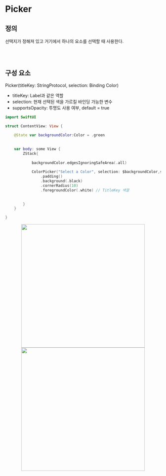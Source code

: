 # Picker

## 정의

선택지가 정해져 있고 거기에서 하나의 요소를 선택할 때 사용한다.

<br>
<br>

## 구성 요소

Picker(titleKey: StringProtocol, selection: Binding Color)

- titleKey: Label과 같은 역할 
- selection: 현재 선택된 색을 가르킬 바인딩 가능한 변수
- supportsOpacity: 투명도 사용 여부, default = true


```swift
import SwiftUI

struct ContentView: View {
    
    @State var backgroundColor:Color = .green
    
    
    var body: some View {
        ZStack{
            
            backgroundColor.edgesIgnoringSafeArea(.all)
            
            ColorPicker("Select a Color", selection: $backgroundColor,supportsOpacity: true)
                .padding()
                .background(.black)
                .cornerRadius(10)
                .foregroundColor(.white) // TitleKey 색깔
            
            
        }
    }

}
```


<p align = "center"> <img height = "400" src="https://github.com/wakmusic/wakmusic-iOS/assets/48616183/12f55eab-adb0-4cbf-9e2f-22c8a0526134">  <img height = "400" src = "https://github.com/wakmusic/wakmusic-iOS/assets/48616183/31716e29-c4bc-4a00-b665-7f5604fdd31b">  </p>



